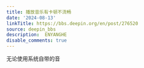```yaml
---
title: 播放音乐有卡顿不流畅
date: '2024-08-13'
linkTitle: https://bbs.deepin.org/en/post/276520
source: deepin_bbs
description:  ENYANGHE 
disable_comments: true
---
```

无论使用系统自带的音
